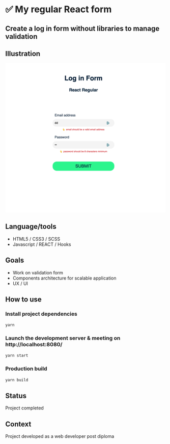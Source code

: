 #  :white_check_mark: My regular React form 

## Create a log in form without libraries to manage validation 

## Illustration
![Exemple](./screenshot.png)

## Language/tools
- HTML5 / CSS3 / SCSS
- Javascript / REACT / Hooks

## Goals 
- Work on validation form
- Components architecture for scalable application
- UX / UI

## How to use 

### Install project dependencies
``` javascript
yarn
```

### Launch the development server & meeting on http://localhost:8080/
``` javascript
yarn start
```

### Production build
``` javascript
yarn build
```

## Status
Project completed

## Context
Project developed as a web developer post diploma
